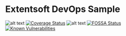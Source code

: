 # Extentsoft DevOps Sample

![alt text](https://travis-ci.org/extentsoft/devops-node.svg?branch=master)
[![Coverage Status](https://coveralls.io/repos/github/extentsoft/devops-node/badge.svg?branch=master)](https://coveralls.io/github/extentsoft/devops-node?branch=master)
![alt text](https://david-dm.org/extentsoft/devops-node.svg)
[![FOSSA Status](https://app.fossa.io/api/projects/git%2Bgithub.com%2Fextentsoft%2Fdevops-node.svg?type=shield)](https://app.fossa.io/projects/git%2Bgithub.com%2Fextentsoft%2Fdevops-node?ref=badge_shield)
[![Known Vulnerabilities](https://snyk.io/test/github/extentsoft/devops-node/badge.svg)](https://snyk.io/test/github/extentsoft/{repo})

